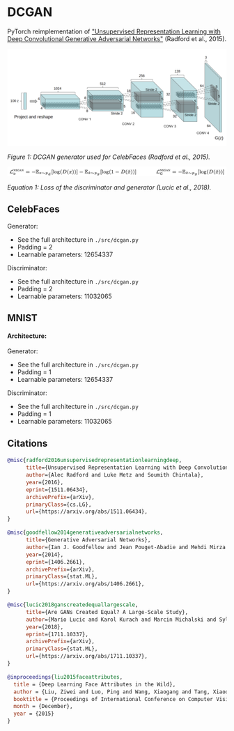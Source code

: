 # DCGAN
PyTorch reimplementation of ["Unsupervised Representation Learning with Deep Convolutional Generative Adversarial Networks"](https://arxiv.org/abs/1511.06434) (Radford et al., 2015).

![dcgan_generator](./assets/dcgan_generator.png)

*Figure 1: DCGAN generator used for CelebFaces (Radford et al., 2015).*

![loss](./assets/generator_discriminator_loss.png)

*Equation 1: Loss of the discriminator and generator (Lucic et al., 2018).*

## CelebFaces

Generator:
* See the full architecture in `./src/dcgan.py`
* Padding = 2
* Learnable parameters: 12654337

Discriminator:
* See the full architecture in `./src/dcgan.py`
* Padding = 2
* Learnable parameters: 11032065

## MNIST

#### Architecture:

Generator:
* See the full architecture in `./src/dcgan.py`
* Padding = 1
* Learnable parameters: 12654337

Discriminator:
* See the full architecture in `./src/dcgan.py`
* Padding = 1
* Learnable parameters: 11032065

## Citations

```bibtex
@misc{radford2016unsupervisedrepresentationlearningdeep,
      title={Unsupervised Representation Learning with Deep Convolutional Generative Adversarial Networks}, 
      author={Alec Radford and Luke Metz and Soumith Chintala},
      year={2016},
      eprint={1511.06434},
      archivePrefix={arXiv},
      primaryClass={cs.LG},
      url={https://arxiv.org/abs/1511.06434}, 
}
```

```bibtex
@misc{goodfellow2014generativeadversarialnetworks,
      title={Generative Adversarial Networks}, 
      author={Ian J. Goodfellow and Jean Pouget-Abadie and Mehdi Mirza and Bing Xu and David Warde-Farley and Sherjil Ozair and Aaron Courville and Yoshua Bengio},
      year={2014},
      eprint={1406.2661},
      archivePrefix={arXiv},
      primaryClass={stat.ML},
      url={https://arxiv.org/abs/1406.2661}, 
}
```

```bibtex
@misc{lucic2018ganscreatedequallargescale,
      title={Are GANs Created Equal? A Large-Scale Study}, 
      author={Mario Lucic and Karol Kurach and Marcin Michalski and Sylvain Gelly and Olivier Bousquet},
      year={2018},
      eprint={1711.10337},
      archivePrefix={arXiv},
      primaryClass={stat.ML},
      url={https://arxiv.org/abs/1711.10337}, 
}
```

```bibtex
@inproceedings{liu2015faceattributes,
  title = {Deep Learning Face Attributes in the Wild},
  author = {Liu, Ziwei and Luo, Ping and Wang, Xiaogang and Tang, Xiaoou},
  booktitle = {Proceedings of International Conference on Computer Vision (ICCV)},
  month = {December},
  year = {2015} 
}
```